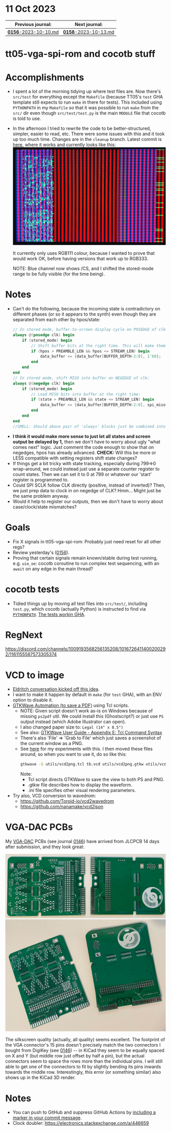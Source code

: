 # 11 Oct 2023

| Previous journal: | Next journal: |
|-|-|
| [**0156**-2023-10-10.md](./0156-2023-10-10.md) | [**0158**-2023-10-13.md](./0158-2023-10-13.md) |

# tt05-vga-spi-rom and cocotb stuff

# Accomplishments

*   I spent a lot of the morning tidying up where test files are. Now there's `src/test` for everything except the `Makefile` (because TT05's `test` GHA template still expects to run `make` in there for tests). This included using `PYTHONPATH` in my `Makefile` so that it was possible to run `make` from the `src/` dir even though `src/test/test.py` is the main `MODULE` file that cocotb is told to use.
*   In the afternoon I tried to rewrite the code to be better-structured, simpler, easier to read, etc. There were some issues with this and it took up too much time. Changes are in the `cleanup` branch. Latest commit is [here](https://github.com/algofoogle/tt05-vga-spi-rom/commit/af0e55d52a1fee50719f7365844b2536dbfe3c11), where it works and currently looks like this:
    ![Latest output from tt05-vga-spi-rom](./i/0157-cleanup.jpg)

    It currently only uses RGB111 colour, because I wanted to prove that would work OK, before having versions that work up to RGB333.

    NOTE: Blue channel now shows /CS, and I shifted the stored-mode range to be fully visible (for the time being).

# Notes

*   Can't do the following, because the incoming state is contradictory on different phases (or so it appears to the synth) even though they are separated from each other by hpos/state:
    ```verilog
    // In stored mode, buffer-to-screen display cycle on POSEDGE of clk:
    always @(posedge clk) begin
        if (stored_mode) begin
            // Shift buffer bits at the right time. This will make them appear on screen.
            if (hpos > PREAMBLE_LEN && hpos <= STREAM_LEN) begin
                data_buffer <= {data_buffer[BUFFER_DEPTH-2:0], 1'b0};
            end
        end
    end
    // In stored mode, shift MISO into buffer on NEGEDGE of clk:
    always @(negedge clk) begin
        if (stored_mode) begin
            // Load MISO bits into buffer at the right time:
            if (state > PREAMBLE_LEN && state <= STREAM_LEN) begin
                data_buffer <= {data_buffer[BUFFER_DEPTH-2:0], spi_miso};
            end
        end
    end
    //SMELL: Should above pair of 'always' blocks just be combined into @(clk) ?
    ```
*   **I think it would make more sense to just let all states and screen output be delayed by 1,** then we don't have to worry about ugly "what comes next" logic. Just comment the code enough to show that on negedges, hpos has already advanced. **CHECK:** Will this be more or LESS compatible with setting registers shift state changes?
*   If things get a bit tricky with state tracking, especially during 799=>0 wrap-around, we could instead just use a separate counter register to count states. Then we can set it to 0 at 799 or whatever our 'start' register is programmed to.
*   Could SPI SCLK follow CLK directly (positive, instead of inverted)? Then, we just prep data to clock in on negedge of CLK? Hmm... Might just be the same problem anyway.
*   Would it help to register our outputs, then we don't have to worry about case/clock/state mismatches?


# Goals

*   Fix X signals in tt05-vga-spi-rom: Probably just need reset for all other regs?
*   Review yesterday's ([0156](./0156-2023-10-10.md)).
*   Proving that certain signals remain known/stable during test running, e.g. `uio_oe`: cocotb coroutine to run complex test sequencing, with an `await` on any edge in the main thread?


# cocotb tests

*   Tidied things up by moving all test files into `src/test/`, including `test.py`, which cocotb (actually Python) is instructed to find via [`PYTHONPATH`](https://github.com/algofoogle/tt05-vga-spi-rom/blob/5ba4134521c13ea8ac9d2a38b946651ae9f7ab79/src/Makefile#L21-L23). [The tests workin GHA](https://github.com/algofoogle/tt05-vga-spi-rom/actions/runs/6477184376).


# RegNext

https://discord.com/channels/1009193568256135208/1016726411400200292/1161155587573305374


# VCD to image

*   [Eldritch conversation kicked off this idea](https://discord.com/channels/1009193568256135208/1023600305407008868/1142514886304342157).
*   I want to make it happen by default in `make` (for `test` GHA), with an ENV option to disable it.
*   [GTKWave Automation (to save a PDF)](https://ughe.github.io/2018/11/13/gtkwave-automation) using Tcl scripts.
    *   NOTE: Given script doesn't work as-is on Windows because of missing `ps2pdf` util. We could install this (Ghostscript?) or just use `PS` output instead (which Adobe Illustrator can open).
    *   I also changed paper size to: `Legal (14" x 8.5")`
    *   See also: [GTKWave User Guide - Appendix E: Tcl Command Syntax](https://gtkwave.sourceforge.net/gtkwave.pdf#page=117&zoom=100,76,206)
    *   There's also 'File' => 'Grab to File' which just saves a screenshot of the current window as a PNG.
    *   See [here](https://github.com/algofoogle/tt05-vga-spi-rom/commit/158a5a0d7550ee5ad040af42a8ad8d0f67f6e489) for my experiments with this. I then moved these files around, so when you want to use it, do so like this:
        ```bash
        gtkwave -S utils/vcd2png.tcl tb.vcd utils/vcd2png.gtkw utils/vcd2png.ini
        ```
        Note:
        *   Tcl script directs GTKWave to save the view to both PS and PNG.
        *   .gtkw file describes how to display the waveform.
        *   .ini file specifies other visual rendering parameters.
*   Try also, VCD conversion to wavedrom:
    *   https://github.com/Toroid-io/vcd2wavedrom
    *   https://github.com/nanamake/vcd2json


# VGA-DAC PCBs

My [VGA-DAC] PCBs (see journal [0146]) have arrived from JLCPCB 14 days after submission, and they look great:

![VGA-DAC PCB front and back, straight](./i/0157-vga-dac-pcb-1.png)
![VGA-DAC PCB front and back, angled](./i/0157-vga-dac-pcb-2.png)

The silkscreen quality (actually, all quality) seems excellent. The footprint of the VGA connector's 15 pins doesn't precisely match the two connectors I bought from DigiKey (see [0146]) -- in KiCad they seem to be equally spaced on X and Y (but middle row just offset by half a pin), but the actual connectors seem to space the rows more than the individual pins. I will still able to get one of the connectors to fit by slightly bending its pins inwards towards the middle row. Interestingly, this error (or something similar) also shows up in the KiCad 3D render.


# Notes

*   You can push to GitHub and suppress GitHub Actions by [including a marker in your commit message](https://docs.github.com/en/actions/managing-workflow-runs/skipping-workflow-runs).
*   Clock doubler: https://electronics.stackexchange.com/a/446659

[VGA-DAC]: https://github.com/algofoogle/sandpit/tree/master/fpga/VGA-DAC
[0146]: ./0146-2023-09-26.md
